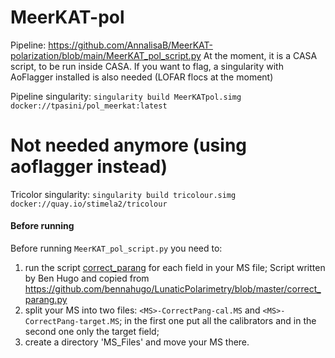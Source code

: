 # MeerKAT-pol

Pipeline:
https://github.com/AnnalisaB/MeerKAT-polarization/blob/main/MeerKAT_pol_script.py
At the moment, it is a CASA script, to be run inside CASA. If you want to flag, a singularity with AoFlagger installed is also needed
(LOFAR flocs at the moment)


Pipeline singularity: `singularity build MeerKATpol.simg docker://tpasini/pol_meerkat:latest`
# Not needed anymore (using aoflagger instead)
Tricolor singularity: `singularity build tricolour.simg docker://quay.io/stimela2/tricolour` 


#### Before running

Before running `MeerKAT_pol_script.py` you need to:
  1. run the script [correct_parang](https://github.com/bennahugo/LunaticPolarimetry/blob/master/correct_parang.py) for each field in your MS file; Script written by Ben Hugo and copied from  https://github.com/bennahugo/LunaticPolarimetry/blob/master/correct_parang.py
  2. split your MS into two files: `<MS>-CorrectPang-cal.MS` and `<MS>-CorrectPang-target.MS`; in the first one put all the calibrators and in the second one only the target field;
  3. create a directory 'MS_Files' and move your MS there.
